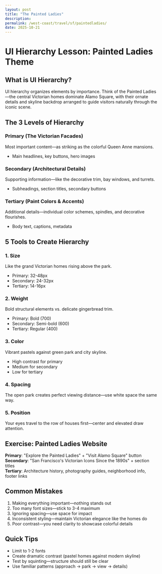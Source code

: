 ```yaml
---
layout: post
title: "The Painted Ladies"
description: 
permalink: /west-coast/travel/sf/paintedladies/
date: 2025-10-21
---
```


# UI Hierarchy Lesson: Painted Ladies Theme

## What is UI Hierarchy?
UI hierarchy organizes elements by importance. Think of the Painted Ladies—the central Victorian homes dominate Alamo Square, with their ornate details and skyline backdrop arranged to guide visitors naturally through the iconic scene.

## The 3 Levels of Hierarchy

### Primary (The Victorian Facades)
Most important content—as striking as the colorful Queen Anne mansions.
- Main headlines, key buttons, hero images

### Secondary (Architectural Details)
Supporting information—like the decorative trim, bay windows, and turrets.
- Subheadings, section titles, secondary buttons

### Tertiary (Paint Colors & Accents)
Additional details—individual color schemes, spindles, and decorative flourishes.
- Body text, captions, metadata

## 5 Tools to Create Hierarchy

### 1. Size
Like the grand Victorian homes rising above the park.
- Primary: 32-48px
- Secondary: 24-32px
- Tertiary: 14-16px

### 2. Weight
Bold structural elements vs. delicate gingerbread trim.
- Primary: Bold (700)
- Secondary: Semi-bold (600)
- Tertiary: Regular (400)

### 3. Color
Vibrant pastels against green park and city skyline.
- High contrast for primary
- Medium for secondary
- Low for tertiary

### 4. Spacing
The open park creates perfect viewing distance—use white space the same way.

### 5. Position
Your eyes travel to the row of houses first—center and elevated draw attention.

## Exercise: Painted Ladies Website

**Primary**: "Explore the Painted Ladies" + "Visit Alamo Square" button  
**Secondary**: "San Francisco's Victorian Icons Since the 1890s" + section titles  
**Tertiary**: Architecture history, photography guides, neighborhood info, footer links

## Common Mistakes

1. Making everything important—nothing stands out
2. Too many font sizes—stick to 3-4 maximum
3. Ignoring spacing—use space for impact
4. Inconsistent styling—maintain Victorian elegance like the homes do
5. Poor contrast—you need clarity to showcase colorful details

## Quick Tips

- Limit to 1-2 fonts
- Create dramatic contrast (pastel homes against modern skyline)
- Test by squinting—structure should still be clear
- Use familiar patterns (approach → park → view → details)